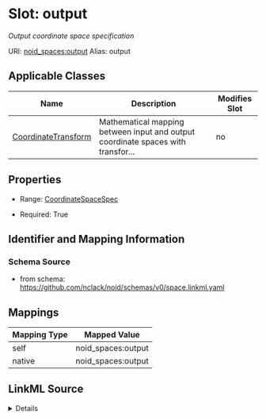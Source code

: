 

# Slot: output 


_Output coordinate space specification_





URI: [noid_spaces:output](https://github.com/nclack/noid/schemas/space.v0.context.jsonldoutput)
Alias: output

<!-- no inheritance hierarchy -->





## Applicable Classes

| Name | Description | Modifies Slot |
| --- | --- | --- |
| [CoordinateTransform](CoordinateTransform.md) | Mathematical mapping between input and output coordinate spaces with transfor... |  no  |







## Properties

* Range: [CoordinateSpaceSpec](CoordinateSpaceSpec.md)

* Required: True





## Identifier and Mapping Information







### Schema Source


* from schema: https://github.com/nclack/noid/schemas/v0/space.linkml.yaml




## Mappings

| Mapping Type | Mapped Value |
| ---  | ---  |
| self | noid_spaces:output |
| native | noid_spaces:output |




## LinkML Source

<details>
```yaml
name: output
description: Output coordinate space specification
from_schema: https://github.com/nclack/noid/schemas/v0/space.linkml.yaml
rank: 1000
alias: output
owner: CoordinateTransform
domain_of:
- CoordinateTransform
range: CoordinateSpaceSpec
required: true

```
</details>